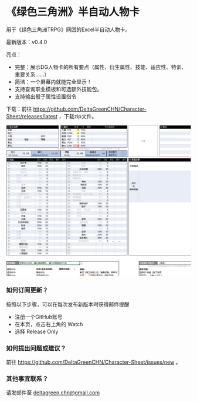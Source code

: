 # 《绿色三角洲》半自动人物卡

用于《绿色三角洲TRPG》网团的Excel半自动人物卡。

最新版本：v0.4.0

亮点：
- 完整：展示DG人物卡的所有要点（属性、衍生属性、技能、适应性、特训、重要关系……）
- 简洁：一个屏幕内就能完全显示！
- 支持查询职业模板和可选额外技能包。
- 支持输出骰子属性设置指令

下载：前往 https://github.com/DeltaGreenCHN/Character-Sheet/releases/latest ，下载zip文件。

<img src="https://raw.githubusercontent.com/DeltaGreenCHN/Character-Sheet/main/header.png" width="700">

### 如何订阅更新？

按照以下步骤，可以在每次发布新版本时获得邮件提醒

* 注册一个GitHub账号
* 在本页，点击右上角的 Watch
* 选择 Release Only

### 如何提出问题或建议？

前往 https://github.com/DeltaGreenCHN/Character-Sheet/issues/new 。

### 其他事宜联系？

请发邮件至 deltagreen.chn@gmail.com
